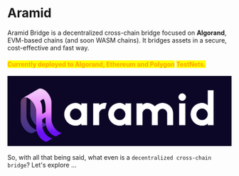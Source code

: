 
# Aramid 

Aramid Bridge is a decentralized cross-chain bridge focused on **Algorand**, EVM-based chains (and soon WASM chains). It bridges assets in a secure, cost-effective and fast way.

#### <mark style="color:orange;">**Currently deployed to Algorand, Ethereum and Polygon**</mark> <mark style="color:orange;"></mark><mark style="color:orange;">TestNets</mark><mark style="color:orange;">**.**</mark>

![](./logo.png)

So, with all that being said, what even is a `decentralized cross-chain bridge`? Let's explore ...
